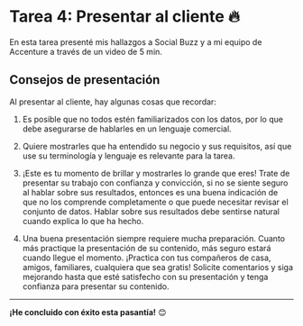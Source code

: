 # Tarea 4: Presentar al cliente 🔥

En esta tarea presenté mis hallazgos a Social Buzz y a mi equipo de Accenture a través de un video de 5 min.

## Consejos de presentación
Al presentar al cliente, hay algunas cosas que recordar:

1. Es posible que no todos estén familiarizados con los datos, por lo que debe asegurarse de hablarles en un lenguaje comercial.
 
2. Quiere mostrarles que ha entendido su negocio y sus requisitos, así que use su terminología y lenguaje es relevante para la tarea.
 
3. ¡Este es tu momento de brillar y mostrarles lo grande que eres! Trate de presentar su trabajo con confianza y convicción, si no se siente seguro al hablar sobre sus resultados, entonces es una buena indicación de que no los comprende completamente o que puede necesitar revisar el conjunto de datos. Hablar sobre sus resultados debe sentirse natural cuando explica lo que ha hecho.
 
4. Una buena presentación siempre requiere mucha preparación. Cuanto más practique la presentación de su contenido, más seguro estará cuando llegue el momento. ¡Practica con tus compañeros de casa, amigos, familiares, cualquiera que sea gratis! Solicite comentarios y siga mejorando hasta que esté satisfecho con su presentación y tenga confianza para presentar su contenido.
 
---

<strong>¡He concluido con éxito esta pasantía!</strong> 😊